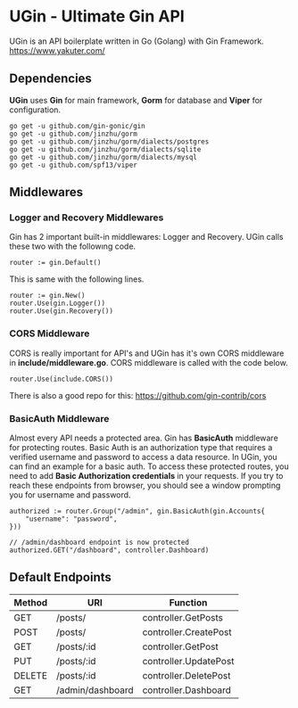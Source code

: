 # UGin - Ultimate Gin API
UGin is an API boilerplate written in Go (Golang) with Gin Framework. https://www.yakuter.com/

## Dependencies
**UGin** uses **Gin** for main framework, **Gorm** for database and **Viper** for configuration.
```
go get -u github.com/gin-gonic/gin
go get -u github.com/jinzhu/gorm
go get -u github.com/jinzhu/gorm/dialects/postgres
go get -u github.com/jinzhu/gorm/dialects/sqlite
go get -u github.com/jinzhu/gorm/dialects/mysql
go get -u github.com/spf13/viper
```
## Middlewares
### Logger and Recovery Middlewares
Gin has 2 important built-in middlewares: Logger and Recovery. UGin calls these two with the followıng code.
```
router := gin.Default()
```

This is same with the following lines.
```
router := gin.New()
router.Use(gin.Logger())
router.Use(gin.Recovery())
```

### CORS Middleware
CORS is really important for API's and UGin has it's own CORS middleware in **include/middleware.go**. CORS middleware is called with the code below.
```
router.Use(include.CORS())
```
There is also a good repo for this: https://github.com/gin-contrib/cors

### BasicAuth Middleware
Almost every API needs a protected area. Gin has **BasicAuth** middleware for protecting routes. Basic Auth is an authorization type that requires a verified username and password to access a data resource. In UGin, you can find an example for a basic auth. To access these protected routes, you need to add **Basic Authorization credentials** in your requests. If you try to reach these endpoints from browser, you should see a window prompting you for username and password.

```
authorized := router.Group("/admin", gin.BasicAuth(gin.Accounts{
    "username": "password",
}))

// /admin/dashboard endpoint is now protected
authorized.GET("/dashboard", controller.Dashboard)
```

## Default Endpoints
| Method | URI              | Function               |
|--------|------------------|------------------------|
| GET    | /posts/          | controller.GetPosts    |
| POST   | /posts/          | controller.CreatePost  |
| GET    | /posts/:id       | controller.GetPost     |
| PUT    | /posts/:id       | controller.UpdatePost  |
| DELETE | /posts/:id       | controller.DeletePost  |
| GET    | /admin/dashboard | controller.Dashboard   |
